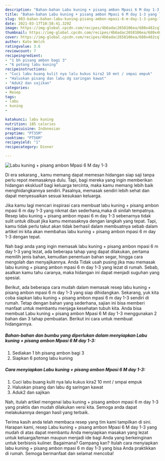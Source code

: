 ```yaml
---
description: "Bahan-bahan Labu kuning + pisang ambon Mpasi 6 M day 1-3 yang lezat dan Mudah Dibuat"
title: "Bahan-bahan Labu kuning + pisang ambon Mpasi 6 M day 1-3 yang lezat dan Mudah Dibuat"
slug: 983-bahan-bahan-labu-kuning-pisang-ambon-mpasi-6-m-day-1-3-yang-lezat-dan-mudah-dibuat
date: 2021-03-17T10:58:41.329Z
image: https://img-global.cpcdn.com/recipes/4b6adac2658106ea/680x482cq70/labu-kuning-pisang-ambon-mpasi-6-m-day-1-3-foto-resep-utama.jpg
thumbnail: https://img-global.cpcdn.com/recipes/4b6adac2658106ea/680x482cq70/labu-kuning-pisang-ambon-mpasi-6-m-day-1-3-foto-resep-utama.jpg
cover: https://img-global.cpcdn.com/recipes/4b6adac2658106ea/680x482cq70/labu-kuning-pisang-ambon-mpasi-6-m-day-1-3-foto-resep-utama.jpg
author: Kate Welch
ratingvalue: 3.6
reviewcount: 7
recipeingredient:
- "1 bh pisang ambon bagi 3"
- "6 potong labu kuning"
recipeinstructions:
- "Cuci labu buang kulit nya lalu kukus kira2 10 mnt / smpai empuk"
- "Haluskan pisang dan labu dg saringan kawat"
- "Aduk2 dan sajikan"
categories:
- Resep
tags:
- labu
- kuning
- 

katakunci: labu kuning  
nutrition: 185 calories
recipecuisine: Indonesian
preptime: "PT35M"
cooktime: "PT56M"
recipeyield: "1"
recipecategory: Dinner

---
```



![Labu kuning + pisang ambon Mpasi 6 M day 1-3](https://img-global.cpcdn.com/recipes/4b6adac2658106ea/680x482cq70/labu-kuning-pisang-ambon-mpasi-6-m-day-1-3-foto-resep-utama.jpg)

Di era  sekarang , kamu memang dapat memesan hidangan siap saji tanpa perlu repot memasaknya dulu. Tapi, bagi mereka yang ingin memberikan hidangan eksklusif bagi keluarga tercinta, maka kamu memang lebih baik menghidangkannya sendiri. Pasalnya, memasak sendiri lebih sehat dan dapat menyesuaikan sesuai kesukaan keluarga.

Jika kamu lagi mencari inspirasi cara membuat labu kuning + pisang ambon mpasi 6 m day 1-3 yang nikmat dan sederhana,maka di sinilah tempatnya. Resep labu kuning + pisang ambon mpasi 6 m day 1-3  sebenarnya tidak sulit untuk dibuat jika kamu memasaknya dengan langkah yang tepat. Tapi, kamu tidak perlu takut akan tidak berhasil dalam membuatnya 
sebab dalam artikel ini kita akan membahas labu kuning + pisang ambon mpasi 6 m day 1-3 dengan tepat.  



Nah bagi anda yang ingin memasak labu kuning + pisang ambon mpasi 6 m day 1-3 yang lezat, ada beberapa tahap yang dapat dilakukan, pertama memilih jenis bahan, kemudian penentuan bahan segar, hingga cara mengolah dan menyajikannya. Anda Tidak usah pusing jika mau memasak labu kuning + pisang ambon mpasi 6 m day 1-3 yang lezat di rumah. Sebab, asalkan kamu  tahu caranya, maka hidangan ini dapat menjadi suguhan yang spesial.

Berikut, ada beberapa cara mudah dalam memasak resep labu kuning + pisang ambon mpasi 6 m day 1-3 yang siap dihidangkan. Sekarang, yuk kita coba siapkan labu kuning + pisang ambon mpasi 6 m day 1-3 sendiri di rumah. Tetap dengan bahan yang sederhana, sajian ini bisa memberi manfaat untuk membantu menjaga kesehatan tubuh kita. Anda bisa membuat Labu kuning + pisang ambon Mpasi 6 M day 1-3 menggunakan 2 bahan dan 3 tahap pembuatan. Berikut ini cara untuk membuat hidangannya.

<!--inarticleads1-->

##### Bahan-bahan dan bumbu yang diperlukan dalam menyiapkan Labu kuning + pisang ambon Mpasi 6 M day 1-3:

1. Sediakan 1 bh pisang ambon bagi 3
1. Siapkan 6 potong labu kuning




<!--inarticleads2-->

##### Cara menyiapkan Labu kuning + pisang ambon Mpasi 6 M day 1-3:

1. Cuci labu buang kulit nya lalu kukus kira2 10 mnt / smpai empuk
1. Haluskan pisang dan labu dg saringan kawat
1. Aduk2 dan sajikan




Nah, itulah artikel mengenai  labu kuning + pisang ambon mpasi 6 m day 1-3  yang praktis dan mudah dilakukan versi kita. Semoga anda dapat melakukannya dengan hasil yang terbaik. 

Terima kasih anda telah membaca resep yang tim kami tampilkan di sini. Harapan kami, resep  Labu kuning + pisang ambon Mpasi 6 M day 1-3 yang mudah di atas dapat membantu Anda menyiapkan masakan yang lezat untuk keluarga/teman maupun menjadi ide bagi Anda yang berkeinginan untuk berbisnis kuliner. Bagaimana? Gampang kan? Itulah cara menyiapkan labu kuning + pisang ambon mpasi 6 m day 1-3 yang bisa Anda praktikkan di rumah. Semoga bermanfaat dan selamat mencoba!

